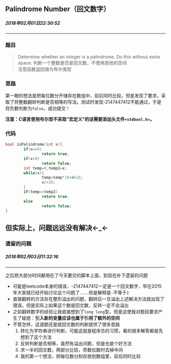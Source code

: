 ## Palindrome Number（回文数字）
##### 2018年02月01日22:30:52
****
### 题目
>Determine whether an integer is a palindrome. Do this without extra space.	判断一个整数是否是回文数，不使用其他的空间  
注意函数返回值为布尔类型

### 思路
第一眼的想法是把每位数分开储存在数组中，前后同时比较。但是发现了要求，采取了将整数翻转判断是否相等的写法。测试时发现-2147447412不能通过，于是将负数判断为``false``，成功提交！ 

**注意：C语言使用布尔型不采取“宏定义”的话需要添加头文件``<stdbool.h>``。**
### 代码
```c
bool isPalindrome(int x){
        if(x==0)
                return true;
        if(x<0)
                return false;
        int temp=0,temp2=x;
        while(x){
                temp=temp*10+x%10;
                x/=10;
        }
        if(temp==temp2)
                return true;
        else
                return false;
}
```
## 但实际上，问题远远没有解决←_←
### 遗留的问题
##### 2018年02月03日11:32:16
***
之后把大部分时间都用在了今天要交的脚本上面，到现在补下遗留的问题
- 可能是leetcode本身的错误，-2147447412一定是一个回文数字，早在2015年大家就已经开始讨论这个问题了.......但是解释是``-``不等于``2``
- 直接翻转的方法存在整形溢出的问题，翻转后一旦溢出上述解决方法就出现了错误，但是实际上如果这个数是回文数，反转一定不会溢出
- 之前翻转数字的经验让我直接想到了``long long``型，但是这使我对题目要求产生了疑惑：**引入新的变量应该也属于引用了额外的空间**
- 不管怎样，这道题还是就回文数的判断提供了很多思路
   1. 转化为字符串进行判断，可能这就是程序员的习惯，看的很多解答都是先想到了这个方法
   2. 反转判断是否相等，虽然有溢出问题，但是也是个好方法
   3. 求一半的回文数，两部分比较，奇数位数时去掉中间
   4. 我的第一个想法，把每位数分别存放到数组里，前后同时比较
